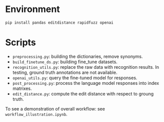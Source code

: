 # Environment
```
pip install pandas editdistance rapidfuzz openai
```

# Scripts

+ `preprocessing.py`: building the dictionaries, remove synonyms.
+ `build_finetune_ds.py`: building fine_tune datasets.
+ `recognition_utils.py`: replace the raw data with recognition results. In testing, ground truth annotations are not available.
+ `openai_utils.py`: query the fine-tuned model for responses.
+ `post_processing.py`: process the language model responses into index matrixes.
+ `edit_distance.py`: compute the edit distance with respect to groung truth.

To see a demonstration of overall workflow: see ``workflow_illustration.ipynb``.